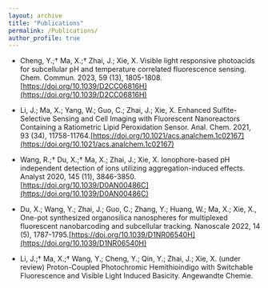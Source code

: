 ```yaml
---
layout: archive
title: "Publications"
permalink: /Publications/
author_profile: true
---
```


* Cheng, Y.;† Ma, X.;† Zhai, J.; Xie, X. Visible light responsive photoacids for subcellular pH and temperature correlated fluorescence sensing. Chem. Commun. 2023, 59 (13), 1805-1808.[https://doi.org/10.1039/D2CC06816H](https://doi.org/10.1039/D2CC06816H)

* Li, J.; Ma, X.; Yang, W.; Guo, C.; Zhai, J.; Xie, X. Enhanced Sulfite-Selective Sensing and Cell Imaging with Fluorescent Nanoreactors Containing a Ratiometric Lipid Peroxidation Sensor. Anal. Chem. 2021, 93 (34), 11758-11764.[https://doi.org/10.1021/acs.analchem.1c02167](https://doi.org/10.1021/acs.analchem.1c02167)

* Wang, R.;† Du, X.;† Ma, X.; Zhai, J.; Xie, X. Ionophore-based pH independent detection of ions utilizing aggregation-induced effects. Analyst 2020, 145 (11), 3846-3850.[https://doi.org/10.1039/D0AN00486C](https://doi.org/10.1039/D0AN00486C)

* Du, X.; Wang, Y.; Zhai, J.; Guo, C.; Zhang, Y.; Huang, W.; Ma, X.; Xie, X., One-pot synthesized organosilica nanospheres for multiplexed fluorescent nanobarcoding and subcellular tracking. Nanoscale 2022, 14 (5), 1787-1795.[https://doi.org/10.1039/D1NR06540H](https://doi.org/10.1039/D1NR06540H)

* Li, J.;† Ma, X.;† Wang, Y.; Cheng, Y.; Qin, Y.; Zhai, J.; Xie, X. (under review) Proton-Coupled Photochromic Hemithioindigo with Switchable Fluorescence and Visible Light Induced Basicity. Angewandte Chemie. 
